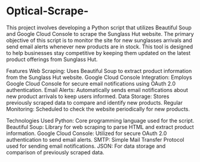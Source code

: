 # Optical-Scrape-

This project involves developing a Python script that utilizes Beautiful Soup and Google Cloud Console to scrape the Sunglass Hut website. The primary objective of this script is to monitor the site for new sunglasses arrivals and send email alerts whenever new products are in stock. This tool is designed to help businesses stay competitive by keeping them updated on the latest product offerings from Sunglass Hut.

Features
Web Scraping: Uses Beautiful Soup to extract product information from the Sunglass Hut website.
Google Cloud Console Integration: Employs Google Cloud Console for secure email notifications using OAuth 2.0 authentication.
Email Alerts: Automatically sends email notifications about new product arrivals to keep users informed.
Data Storage: Stores previously scraped data to compare and identify new products.
Regular Monitoring: Scheduled to check the website periodically for new products.


Technologies Used
Python: Core programming language used for the script.
Beautiful Soup: Library for web scraping to parse HTML and extract product information.
Google Cloud Console: Utilized for secure OAuth 2.0 authentication to send email alerts.
SMTP: Simple Mail Transfer Protocol used for sending email notifications.
JSON: For data storage and comparison of previously scraped data.
